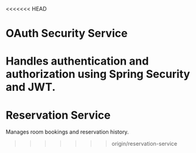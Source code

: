 <<<<<<< HEAD
# OAuth Security Service

Handles authentication and authorization using Spring Security and JWT.
=======
# Reservation Service

Manages room bookings and reservation history.
>>>>>>> origin/reservation-service
